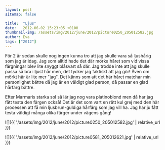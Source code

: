 ```yaml
---
layout: post
sitemap: false

title:  "Ljus"
date:   2012-06-02 15:23:05 +0100
thumbnail-img: /assets/img/2012/june/2012/picture0250_205012582.jpg
author: Eva
tags: ["2012"]
---
```


För 2 år sedan skulle nog ingen kunna tro att jag skulle vara så ljushårig som jag är idag. Jag som alltid hade det där mörka håret som vid vissa färgningar blev lite snyggt blåsvart så där. Jag trodde inte att jag skulle passa så bra i ljust hår men, det tycker jag faktiskt att jag gör! Även om mörkt hår är lite mer "jag". Det känns som att det här håret matchar min personlighet bättre då jag är en väldigt glad person, då passar en glad hårfärg bättre.






Efter Marmaris starka sol så lär jag nog vara platinoblond men då har jag fått testa den färgen också! Det är det som vart en rätt kul grej med den här processen att få min ljusbrun-guldiga hårfärg som jag vill ha. Jag har ju fått testa väldigt många olika färger under vägens gång!

![]({{ '/assets/img/2012/june/2012/picture0250_205012582.jpg'  | relative_url }})

![]({{ '/assets/img/2012/june/2012/picture0581_205012621.jpg'  | relative_url }})


